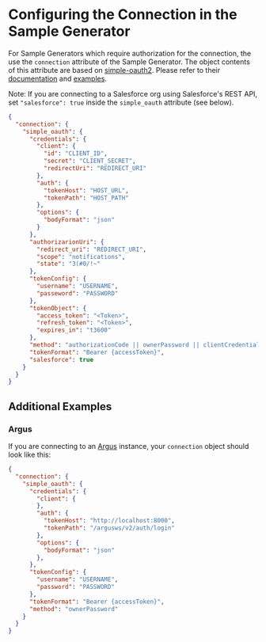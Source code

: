 # Configuring the Connection in the Sample Generator

For Sample Generators which require authorization for the connection, the use the `connection` attribute of the Sample Generator. The object contents of this attribute are based on [simple-oauth2](https://github.com/lelylan/simple-oauth2). Please refer to their [documentation](https://github.com/lelylan/simple-oauth2) and [examples](https://github.com/lelylan/simple-oauth2/tree/master/example).

Note: If you are connecting to a Salesforce org using Salesforce's REST API, set `"salesforce": true` inside the `simple_oauth` attribute (see below).

```json
{
  "connection": {
    "simple_oauth": {
      "credentials": {
        "client": {
          "id": "CLIENT_ID",
          "secret": "CLIENT_SECRET",
          "redirectUri": "REDIRECT_URI"
        },
        "auth": {
          "tokenHost": "HOST_URL",
          "tokenPath": "HOST_PATH"
        },
        "options": {
          "bodyFormat": "json"
        }
      },
      "authorizarionUri": {
        "redirect_uri": "REDIRECT_URI",
        "scope": "notifications",
        "state": "3(#0/!~"
      },
      "tokenConfig": {
        "username": "USERNAME",
        "passeword": "PASSWORD"
      },
      "tokenObject": {
        "access_token": "<Token>",
        "refresh_token": "<Token>",
        "expires_in": "t3600"
      },
      "method": "authorizationCode || ownerPassword || clientCredentials",
      "tokenFormat": "Bearer {accessToken}",
      "salesforce": true
    }
  }
}
```
## Additional Examples

### Argus

If you are connecting to an [Argus](https://github.com/salesforce/Argus) instance, your `connection` object should look like this:

```json
{
  "connection": {
    "simple_oauth": {
      "credentials": {
        "client": {
        },
        "auth": {
          "tokenHost": "http://localhost:8000",
          "tokenPath": "/argusws/v2/auth/login"
        },
        "options": {
          "bodyFormat": "json"
        },
      },
      "tokenConfig": {
        "username": "USERNAME",
        "password": "PASSWORD"
      },
      "tokenFormat": "Bearer {accessToken}",
      "method": "ownerPassword"
    }
  }
}
```
